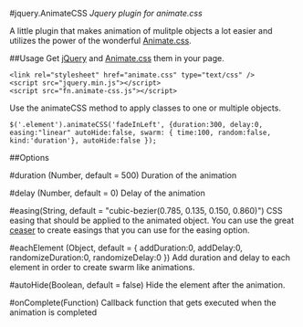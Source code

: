 #jquery.AnimateCSS
*Jquery plugin for animate.css*

A little plugin that makes animation of mulitple objects a lot easier and utilizes the power of the wonderful [Animate.css](http://daneden.me/animate/).

##Usage
Get [jQuery](http://jquery.com/) and [Animate.css](http://daneden.me/animate/) them in your page.


	<link rel="stylesheet" href="animate.css" type="text/css" />
	<script src="jquery.min.js"></script>
	<script src="fn.animate-css.js"></script>	


Use the animateCSS method to apply classes to one or multiple objects. 

	$('.element').animateCSS('fadeInLeft', {duration:300, delay:0, easing:"linear" autoHide:false, swarm: { time:100, random:false, kind:'duration'}, autoHide:false });


##Options

#duration (Number, default = 500)
Duration of the animation

#delay (Number, default = 0)
Delay of the animation

#easing(String, default = "cubic-bezier(0.785, 0.135, 0.150, 0.860)")
CSS easing that should be applied to the animated object. You can use the great [ceaser](http://matthewlein.com/ceaser/) to create easings that you can use for the easing option.

#eachElement (Object, default = { addDuration:0, addDelay:0, randomizeDuration:0, randomizeDelay:0 })
Add duration and delay to each element in order to create swarm like animations.

#autoHide(Boolean, default = false)
Hide the element after the animation.

#onComplete(Function)
Callback function that gets executed when the animation is completed





